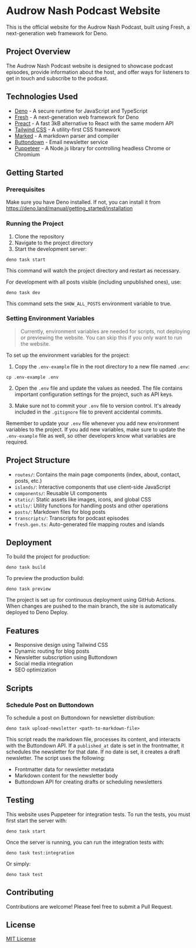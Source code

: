 # Audrow Nash Podcast Website

This is the official website for the Audrow Nash Podcast, built using Fresh, a
next-generation web framework for Deno.

## Project Overview

The Audrow Nash Podcast website is designed to showcase podcast episodes,
provide information about the host, and offer ways for listeners to get in touch
and subscribe to the podcast.

## Technologies Used

- [Deno](https://deno.land/) - A secure runtime for JavaScript and TypeScript
- [Fresh](https://fresh.deno.dev/) - A next-generation web framework for Deno
- [Preact](https://preactjs.com/) - A fast 3kB alternative to React with the
  same modern API
- [Tailwind CSS](https://tailwindcss.com/) - A utility-first CSS framework
- [Marked](https://marked.js.org/) - A markdown parser and compiler
- [Buttondown](https://buttondown.email/) - Email newsletter service
- [Puppeteer](https://pptr.dev/) - A Node.js library for controlling headless
  Chrome or Chromium

## Getting Started

### Prerequisites

Make sure you have Deno installed. If not, you can install it from
https://deno.land/manual/getting_started/installation

### Running the Project

1. Clone the repository
2. Navigate to the project directory
3. Start the development server:

```
deno task start
```

This command will watch the project directory and restart as necessary.

For development with all posts visible (including unpublished ones), use:

```
deno task dev
```

This command sets the `SHOW_ALL_POSTS` environment variable to true.

### Setting Environment Variables

> Currently, environment variables are needed for scripts, not deploying or
> previewing the website. You can skip this if you only want to run the website.

To set up the environment variables for the project:

1. Copy the `.env-example` file in the root directory to a new file named
   `.env`:

```
cp .env-example .env
```

2. Open the `.env` file and update the values as needed. The file contains
   important configuration settings for the project, such as API keys.

3. Make sure not to commit your `.env` file to version control. It's already
   included in the `.gitignore` file to prevent accidental commits.

Remember to update your `.env` file whenever you add new environment variables
to the project. If you add new variables, make sure to update the `.env-example`
file as well, so other developers know what variables are required.

## Project Structure

- `routes/`: Contains the main page components (index, about, contact, posts,
  etc.)
- `islands/`: Interactive components that use client-side JavaScript
- `components/`: Reusable UI components
- `static/`: Static assets like images, icons, and global CSS
- `utils/`: Utility functions for handling posts and other operations
- `posts/`: Markdown files for blog posts
- `transcripts/`: Transcripts for podcast episodes
- `fresh.gen.ts`: Auto-generated file mapping routes and islands

## Deployment

To build the project for production:

```
deno task build
```

To preview the production build:

```
deno task preview
```

The project is set up for continuous deployment using GitHub Actions. When
changes are pushed to the main branch, the site is automatically deployed to
Deno Deploy.

## Features

- Responsive design using Tailwind CSS
- Dynamic routing for blog posts
- Newsletter subscription using Buttondown
- Social media integration
- SEO optimization

## Scripts

### Schedule Post on Buttondown

To schedule a post on Buttondown for newsletter distribution:

```
deno task upload-newsletter <path-to-markdown-file>
```

This script reads the markdown file, processes its content, and interacts with
the Buttondown API. If a `published_at` date is set in the frontmatter, it
schedules the newsletter for that date. If no date is set, it creates a draft
newsletter. The script uses the following:

- Frontmatter data for newsletter metadata
- Markdown content for the newsletter body
- Buttondown API for creating drafts or scheduling newsletters

## Testing

This website uses Puppeteer for integration tests. To run the tests, you must
first start the server with:

```
deno task start
```

Once the server is running, you can run the integration tests with:

```
deno task test:integration
```

Or simply:

```
deno task test
```

## Contributing

Contributions are welcome! Please feel free to submit a Pull Request.

## License

[MIT License](LICENSE)
